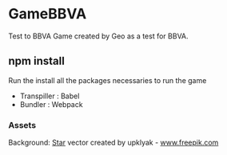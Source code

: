 # GameBBVA
Test to BBVA
Game created by Geo as a test for BBVA.

## npm install
Run the install all the packages necessaries to run the game
 - Transpiller : Babel
 - Bundler : Webpack

### Assets
Background: [Star](https://www.freepik.com/vectors/star) vector created by upklyak - www.freepik.com